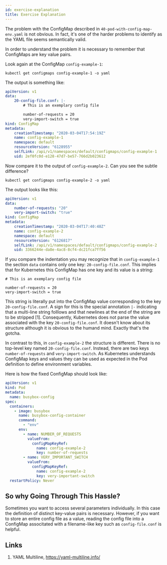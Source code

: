 ```yaml
---
id: exercise-explanation
title: Exercise Explanation
---
```


The problem with the ConfigMap described in `40-pod-with-config-map-env.yaml` is not obvious. In fact, it's one of the harder problems to identify as the YAML file seems semantically valid.

In order to understand the problem it is necessary to remember that ConfigMaps are key value pairs.

Look again at the ConfigMap `config-example-1`:

    kubectl get configmaps config-example-1 -o yaml

The output is something like:

```yaml
apiVersion: v1
data:
    20-config-file.conf: |-
        # This is an exemplary config file

        number-of-requests = 20
        very-import-switch = true
kind: ConfigMap
metadata:
    creationTimestamp: "2020-03-04T17:54:19Z"
    name: config-example-1
    namespace: default
    resourceVersion: "6128955"
    selfLink: /api/v1/namespaces/default/configmaps/config-example-1
    uid: 2ef0fc0d-e128-47d7-be57-766d2b023612
```

Now compare it to the output of `config-example-2`. Can you see the subtle difference?

    kubectl get configmaps config-example-2 -o yaml

The output looks like this:

```yaml
apiVersion: v1
data:
    number-of-requests: "20"
    very-import-switch: "true"
kind: ConfigMap
metadata:
    creationTimestamp: "2020-03-04T17:40:48Z"
    name: config-example-2
    namespace: default
    resourceVersion: "6126817"
    selfLink: /api/v1/namespaces/default/configmaps/config-example-2
    uid: 3366244e-da8e-4ac8-8cf4-dc21fca7ff56
```

If you compare the indentation you may recognize that in `config-example-1` the section `data` contains only one key: `20-config-file.conf`. This implies that for Kubernetes this ConfigMap has one key and its value is a string:

    # This is an exemplary config file

    number-of-requests = 20
    very-import-switch = true

This string is literally put into the ConfigMap value corresponding to the key `20-config-file.conf`. A sign for this is the special annotation `|-` indicating that a multi-line string folllows and that newlines at the end of the string are to be stripped [1]. Consequently, Kubernetes does not parse the value associated with the key `20-config-file.conf`. It doesn't know about its structure although it is obvious to the humand mind. Exactly that's the gotcha.

In contrast to this, in `config-example-2` the structure is different. There is no top-level key named `20-config-file.conf`. Instead, there are two keys `number-of-requests` and `very-import-switch`. As Kubernetes understands ConfigMap keys and values they can be used as expected in the Pod definition to define environment variables.

Here is how the fixed ConfigMap should look like:

```yaml
apiVersion: v1
kind: Pod
metadata:
  name: busybox-config
spec:
  containers:
    - image: busybox
      name: busybox-config-container
      command:
        - "env"
      env:
        - name: NUMBER_OF_REQUESTS
          valueFrom:
            configMapKeyRef:
              name: config-example-2
              key: number-of-requests
        - name: VERY_IMPORTANT_SWITCH
          valueFrom:
            configMapKeyRef:
              name: config-example-2
              key: very-important-switch
  restartPolicy: Never
```

## So why Going Through This Hassle?

Sometimes you want to access several parameters individually. In this case the definition of distinct key-value pairs is necessary. However, if you want to store an entire config file as a value, reading the config file into a ConfigMap associtated with a filename-like key such as `config-file.conf` is helpful.

## Links

1. YAML Multiline, https://yaml-multiline.info/
